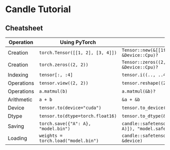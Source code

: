 # Candle Tutorial

## Cheatsheet

| Operation  | Using PyTorch                       | Using Candle                                                                  |
| ---------- | ----------------------------------- | ----------------------------------------------------------------------------- |
| Creation   | `torch.Tensor([[1, 2], [3, 4]])`    | `Tensor::new(&[[1f32, 2.], [3., 4.]], &Device::Cpu)?`                         |
| Creation   | `torch.zeros((2, 2))`               | `Tensor::zeros((2, 2), DType::F32, &Device::Cpu)?`                            |
| Indexing   | `tensor[:, :4]`                     | `tensor.i((.., ..4))?`                                                        |
| Operations | `tensor.view((2, 2))`               | `tensor.reshape((2, 2))?`                                                     |
| Operations | `a.matmul(b)`                       | `a.matmul(&b)?`                                                               |
| Arithmetic | `a + b`                             | `&a + &b`                                                                     |
| Device     | `tensor.to(device="cuda")`          | `tensor.to_device(&Device::new_cuda(0)?)?`                                    |
| Dtype      | `tensor.to(dtype=torch.float16)`    | `tensor.to_dtype(&DType::F16)?`                                               |
| Saving     | `torch.save({"A": A}, "model.bin")` | `candle::safetensors::save(&HashMap::from([("A", A)]), "model.safetensors")?` |
| Loading    | `weights = torch.load("model.bin")` | `candle::safetensors::load("model.safetensors", &device)`                     |
